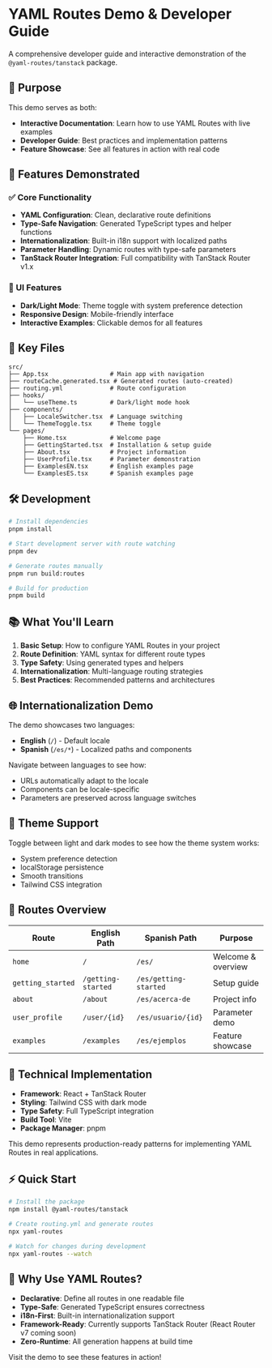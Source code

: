 # YAML Routes Demo & Developer Guide

A comprehensive developer guide and interactive demonstration of the `@yaml-routes/tanstack` package.

## 🎯 Purpose

This demo serves as both:
- **Interactive Documentation**: Learn how to use YAML Routes with live examples
- **Developer Guide**: Best practices and implementation patterns
- **Feature Showcase**: See all features in action with real code

## 🚀 Features Demonstrated

### ✅ Core Functionality
- **YAML Configuration**: Clean, declarative route definitions
- **Type-Safe Navigation**: Generated TypeScript types and helper functions
- **Internationalization**: Built-in i18n support with localized paths
- **Parameter Handling**: Dynamic routes with type-safe parameters
- **TanStack Router Integration**: Full compatibility with TanStack Router v1.x

### 🎨 UI Features
- **Dark/Light Mode**: Theme toggle with system preference detection
- **Responsive Design**: Mobile-friendly interface
- **Interactive Examples**: Clickable demos for all features

## 📁 Key Files

```
src/
├── App.tsx                 # Main app with navigation
├── routeCache.generated.tsx # Generated routes (auto-created)
├── routing.yml             # Route configuration
├── hooks/
│   └── useTheme.ts         # Dark/light mode hook
├── components/
│   ├── LocaleSwitcher.tsx  # Language switching
│   └── ThemeToggle.tsx     # Theme toggle
└── pages/
    ├── Home.tsx            # Welcome page
    ├── GettingStarted.tsx  # Installation & setup guide
    ├── About.tsx           # Project information
    ├── UserProfile.tsx     # Parameter demonstration
    ├── ExamplesEN.tsx      # English examples page
    └── ExamplesES.tsx      # Spanish examples page
```

## 🛠 Development

```bash
# Install dependencies
pnpm install

# Start development server with route watching
pnpm dev

# Generate routes manually
pnpm run build:routes

# Build for production
pnpm build
```

## 📚 What You'll Learn

1. **Basic Setup**: How to configure YAML Routes in your project
2. **Route Definition**: YAML syntax for different route types
3. **Type Safety**: Using generated types and helpers
4. **Internationalization**: Multi-language routing strategies
5. **Best Practices**: Recommended patterns and architectures

## 🌐 Internationalization Demo

The demo showcases two languages:
- **English** (`/`) - Default locale
- **Spanish** (`/es/*`) - Localized paths and components

Navigate between languages to see how:
- URLs automatically adapt to the locale
- Components can be locale-specific
- Parameters are preserved across language switches

## 🎨 Theme Support

Toggle between light and dark modes to see how the theme system works:
- System preference detection
- localStorage persistence
- Smooth transitions
- Tailwind CSS integration

## 📖 Routes Overview

| Route | English Path | Spanish Path | Purpose |
|-------|-------------|--------------|---------|
| `home` | `/` | `/es/` | Welcome & overview |
| `getting_started` | `/getting-started` | `/es/getting-started` | Setup guide |
| `about` | `/about` | `/es/acerca-de` | Project info |
| `user_profile` | `/user/{id}` | `/es/usuario/{id}` | Parameter demo |
| `examples` | `/examples` | `/es/ejemplos` | Feature showcase |

## 🔧 Technical Implementation

- **Framework**: React + TanStack Router
- **Styling**: Tailwind CSS with dark mode
- **Type Safety**: Full TypeScript integration
- **Build Tool**: Vite
- **Package Manager**: pnpm

This demo represents production-ready patterns for implementing YAML Routes in real applications.

## ⚡ Quick Start

```bash
# Install the package
npm install @yaml-routes/tanstack

# Create routing.yml and generate routes
npx yaml-routes

# Watch for changes during development
npx yaml-routes --watch
```

## 🌟 Why Use YAML Routes?

- **Declarative**: Define all routes in one readable file
- **Type-Safe**: Generated TypeScript ensures correctness
- **i18n-First**: Built-in internationalization support
- **Framework-Ready**: Currently supports TanStack Router (React Router v7 coming soon)
- **Zero-Runtime**: All generation happens at build time

Visit the demo to see these features in action!